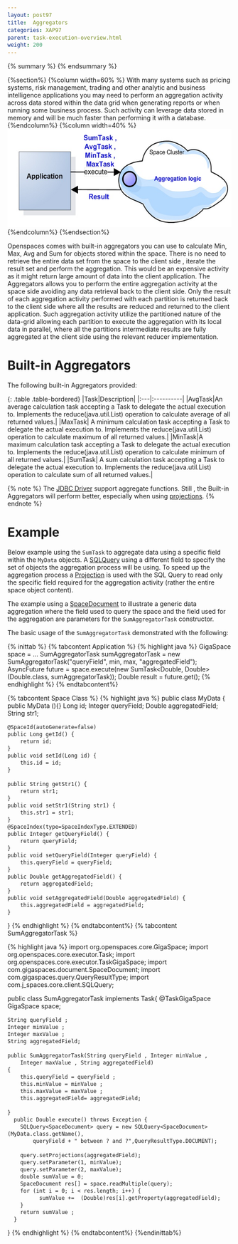 ```yaml
---
layout: post97
title:  Aggregators
categories: XAP97
parent: task-execution-overview.html
weight: 200
---
```


{% summary  %}  {% endsummary %}

{%section%}
{%column width=60% %}
With many systems such as pricing systems, risk management, trading and other analytic and business intelligence applications you may need to perform an aggregation activity across data stored within the data grid when generating reports or when running some business process. Such activity can leverage data stored in memory and will be much faster than performing it with a database.
{%endcolumn%}
{%column width=40% %}
![aggreg.jpg](/attachment_files/aggreg.jpg)
{%endcolumn%}
{%endsection%}

Openspaces comes with built-in aggregators you can use to calculate Min, Max, Avg and Sum for objects stored within the space. There is no need to retrieve the entire data set from the space to the client side , iterate the result set and perform the aggregation. This would be an expensive activity as it might return large amount of data into the client application. The Aggregators allows you to perform the entire aggregation activity at the space side avoiding any data retrieval back to the client side. Only the result of each aggregation activity performed with each partition is returned back to the client side where all the results are reduced and returned to the client application. Such aggregation activity utilize the partitioned nature of the data-grid allowing each partition to execute the aggregation with its local data in parallel, where all the partitions intermediate results are fully aggregated at the client side using the relevant reducer implementation.

# Built-in Aggregators

The following built-in Aggregators provided:

{: .table .table-bordered}
|Task|Description|
|:---|:----------|
|AvgTask|An average calculation task accepting a Task to delegate the actual execution to. Implements the reduce(java.util.List) operation to calculate average of all returned values.|
|MaxTask| A minimum calculation task accepting a Task to delegate the actual execution to. Implements the reduce(java.util.List) operation to calculate maximum of all returned values.|
|MinTask|A maximum calculation task accepting a Task to delegate the actual execution to. Implements the reduce(java.util.List) operation to calculate minimum of all returned values.|
|SumTask| A sum calculation task accepting a Task to delegate the actual execution to. Implements the reduce(java.util.List) operation to calculate sum of all returned values.|

{% note %}
The [JDBC Driver](./jdbc-driver.html) support aggregate functions. Still , the Built-in Aggregators will perform better, especially when using [projections](./query-partial-results.html).
{% endnote %}

# Example

Below example using the `SumTask` to aggregate data using a specific field within the `MyData` objects. A [SQLQuery](./query-sql.html) using a different field to specify the set of objects the aggregation process will be using. To speed up the aggregation process a [Projection](./query-partial-results.html) is used with the SQL Query to read only the specific field required for the aggregation activity (rather the entire space object content).

The example using a [SpaceDocument](./document-api.html) to illustrate a generic data aggregation where the field used to query the space and the field used for the aggregation are parameters for the `SumAggregatorTask` constructor.

The basic usage of the `SumAggregatorTask` demonstrated with the following:

{% inittab %}
{% tabcontent Application %}
{% highlight java %}
GigaSpace space = ...
SumAggregatorTask sumAggregatorTask = new SumAggregatorTask("queryField", min, max, "aggregatedField");
AsyncFuture<Double> future = space.execute(new SumTask<Double, Double>(Double.class, sumAggregatorTask));
Double result = future.get();
{% endhighlight %}
{% endtabcontent%}

{% tabcontent Space Class %}
{% highlight java %}
public class MyData {
	public MyData (){}
	Long	id;
	Integer queryField;
	Double 	aggregatedField;
	String	str1;

	@SpaceId(autoGenerate=false)
	public Long getId() {
		return id;
	}
	public void setId(Long id) {
		this.id = id;
	}

	public String getStr1() {
		return str1;
	}
	public void setStr1(String str1) {
		this.str1 = str1;
	}
	@SpaceIndex(type=SpaceIndexType.EXTENDED)
	public Integer getQueryField() {
		return queryField;
	}
	public void setQueryField(Integer queryField) {
		this.queryField = queryField;
	}
	public Double getAggregatedField() {
		return aggregatedField;
	}
	public void setAggregatedField(Double aggregatedField) {
		this.aggregatedField = aggregatedField;
	}
}
{% endhighlight %}
{% endtabcontent%}
{% tabcontent SumAggregatorTask %}


{% highlight java %}
import org.openspaces.core.GigaSpace;
import org.openspaces.core.executor.Task;
import org.openspaces.core.executor.TaskGigaSpace;
import com.gigaspaces.document.SpaceDocument;
import com.gigaspaces.query.QueryResultType;
import com.j_spaces.core.client.SQLQuery;

public class SumAggregatorTask implements Task<Double>{
	@TaskGigaSpace
	GigaSpace space;

	String queryField ;
	Integer minValue ;
	Integer maxValue ;
	String aggregatedField;

	public SumAggregatorTask(String queryField , Integer minValue ,
		Integer maxValue , String aggregatedField)
	{
		this.queryField = queryField ;
		this.minValue = minValue ;
		this.maxValue = maxValue ;
		this.aggregatedField= aggregatedField;

	}
	  public Double execute() throws Exception {
		SQLQuery<SpaceDocument> query = new SQLQuery<SpaceDocument>(MyData.class.getName(),
			queryField + " between ? and ?",QueryResultType.DOCUMENT);

		query.setProjections(aggregatedField);
		query.setParameter(1, minValue);
		query.setParameter(2, maxValue);
		double sumValue = 0;
		SpaceDocument res[] = space.readMultiple(query);
		for (int i = 0; i < res.length; i++) {
			  sumValue +=  (Double)res[i].getProperty(aggregatedField);
		}
		return sumValue ;
	  }
}
{% endhighlight %}
{% endtabcontent%}
{%endinittab%}


